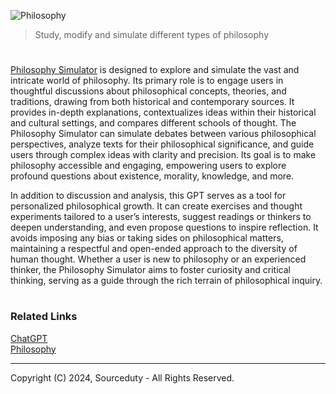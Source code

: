 ![Philosophy](https://github.com/user-attachments/assets/4db3d08b-ec5d-440d-8a3e-069f1eeddaa8)

> Study, modify and simulate different types of philosophy
#

[Philosophy Simulator](https://chatgpt.com/g/g-DgaNOkP7Y-philosophy-simulator) is designed to explore and simulate the vast and intricate world of philosophy. Its primary role is to engage users in thoughtful discussions about philosophical concepts, theories, and traditions, drawing from both historical and contemporary sources. It provides in-depth explanations, contextualizes ideas within their historical and cultural settings, and compares different schools of thought. The Philosophy Simulator can simulate debates between various philosophical perspectives, analyze texts for their philosophical significance, and guide users through complex ideas with clarity and precision. Its goal is to make philosophy accessible and engaging, empowering users to explore profound questions about existence, morality, knowledge, and more.

In addition to discussion and analysis, this GPT serves as a tool for personalized philosophical growth. It can create exercises and thought experiments tailored to a user’s interests, suggest readings or thinkers to deepen understanding, and even propose questions to inspire reflection. It avoids imposing any bias or taking sides on philosophical matters, maintaining a respectful and open-ended approach to the diversity of human thought. Whether a user is new to philosophy or an experienced thinker, the Philosophy Simulator aims to foster curiosity and critical thinking, serving as a guide through the rich terrain of philosophical inquiry.

#
### Related Links

[ChatGPT](https://github.com/sourceduty/ChatGPT)
<br>
[Philosophy](https://github.com/sourceduty/Philosophy)

***
Copyright (C) 2024, Sourceduty - All Rights Reserved.
